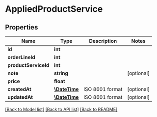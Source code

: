 # AppliedProductService

## Properties
Name | Type | Description | Notes
------------ | ------------- | ------------- | -------------
**id** | **int** |  | 
**orderLineId** | **int** |  | 
**productServiceId** | **int** |  | 
**note** | **string** |  | [optional] 
**price** | **float** |  | 
**createdAt** | [**\DateTime**](\DateTime.md) | ISO 8601 format | [optional] 
**updatedAt** | [**\DateTime**](\DateTime.md) | ISO 8601 format | [optional] 

[[Back to Model list]](../README.md#documentation-for-models) [[Back to API list]](../README.md#documentation-for-api-endpoints) [[Back to README]](../README.md)


